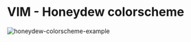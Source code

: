 # VIM - Honeydew colorscheme

![honeydew-colorscheme-example](https://github.com/jorgediazjr/vim_colorscheme_honeydew/honeydew_pic.png)
